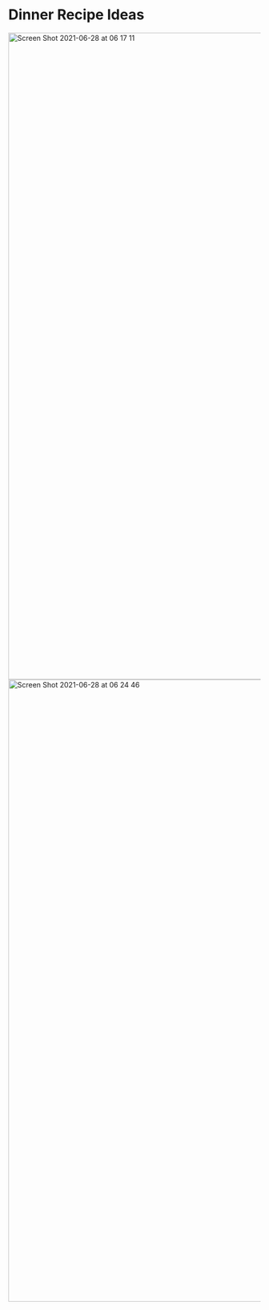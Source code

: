 # Dinner Recipe Ideas
<img width="1290" alt="Screen Shot 2021-06-28 at 06 17 11" src="https://user-images.githubusercontent.com/17063117/123574802-3448e680-d7d9-11eb-97a6-c020e749b6c3.png">

<img width="1241" alt="Screen Shot 2021-06-28 at 06 24 46" src="https://user-images.githubusercontent.com/17063117/123575036-9a356e00-d7d9-11eb-91e3-e085f43d8ed8.png">
